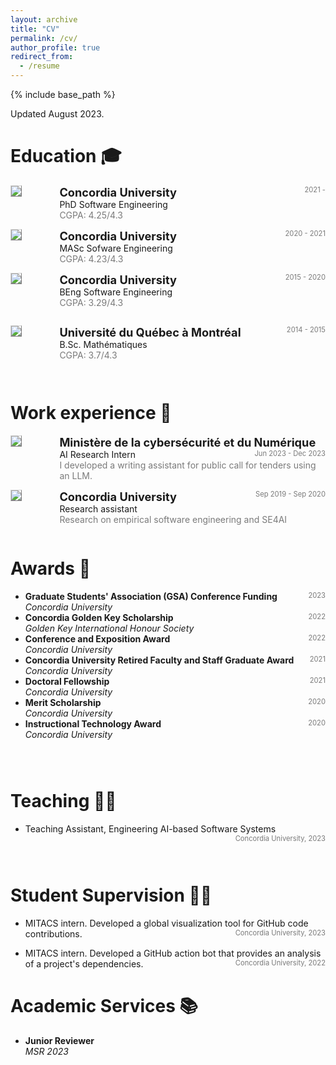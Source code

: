 ```yaml
---
layout: archive
title: "CV"
permalink: /cv/
author_profile: true
redirect_from:
  - /resume
---
```


{% include base_path %}

<!-- taken from https://emiliendupont.github.io/resume/  -->

Updated August 2023.

Education 🎓
======

<!-- PhD -->
<div style="display:flex;">

  <div style="flex:0.5; padding-right:5%">
    <img src="{{ site.url }}/images/concordia.png" style="align:left; border: 1px solid #d3d3d3; border-style: outset;">
  </div>

  <div style="flex:4;">
    <p style="margin:0px">
      <b style="font-size: 130%;">Concordia University</b>
      <span style="float:right; font-size:80%; color:#7a7a7a;">2021 -</span>
    </p>
    PhD Software Engineering
    <div style="color:#7a7a7a">
      CGPA: 4.25/4.3
    </div>
  </div>
</div>
<hr style="height:1em; margin:0em; visibility:hidden;" />

<!-- MS -->
<div style="display:flex;">

  <div style="flex:0.5; padding-right:5%">
    <img src="{{ site.url }}/images/concordia.png" style="align:left; border: 1px solid #d3d3d3; border-style: outset;">
  </div>

  <div style="flex:4;">
    <p style="margin:0px">
      <b style="font-size: 130%;">Concordia University</b>
      <span style="float:right; font-size:80%; color:#7a7a7a;">2020 - 2021</span>
    </p>
    MASc Sofware Engineering
    <div style="color:#7a7a7a">
      CGPA: 4.23/4.3
    </div>
  </div>
</div>
<hr style="height:1em; margin:0em; visibility:hidden;" />


<!-- BSc -->
<div style="display:flex;">

  <div style="flex:0.5; padding-right:5%">
    <img src="{{ site.url }}/images/concordia.png" style="align:left; border: 1px solid #d3d3d3; border-style: outset;">
  </div>

  <div style="flex:4;">
    <p style="margin:0px">
      <b style="font-size: 130%;">Concordia University</b>
      <span style="float:right; font-size:80%; color:#7a7a7a;">2015 - 2020</span>
    </p>
    BEng Software Engineering
    <div style="color:#7a7a7a">
      CGPA: 3.29/4.3
    </div>
  </div>
</div>
 <hr style="height:2em; margin:0em; visibility:hidden;" />

 <div style="display:flex;">

  <div style="flex:0.5; padding-right:5%">
    <img src="{{ site.url }}/images/uqam.jpeg" style="align:left; border: 1px solid #d3d3d3; border-style: outset;">
  </div>

  <div style="flex:4;">
    <p style="margin:0px">
      <b style="font-size: 130%;">Université du Québec à Montréal</b>
      <span style="float:right; font-size:80%; color:#7a7a7a;">2014 - 2015</span>
    </p>
    B.Sc. Mathématiques
    <div style="color:#7a7a7a">
      CGPA: 3.7/4.3
    </div>
  </div>
</div>
 <hr style="height:2em; margin:0em; visibility:hidden;" />

Work experience 💼
======
<!-- MCN -->
<div style="display:flex;">

  <div style="flex:0.5; padding-right:5%">
    <img src="{{ site.url }}/images/mcn.jpeg" style="align:left; border: 1px solid #d3d3d3; border-style: outset;">
  </div>

  <div style="flex:4;">
    <p style="margin:0px">
      <b style="font-size: 130%;">Ministère de la cybersécurité et du Numérique</b>
      <span style="float:right; font-size:80%; color:#7a7a7a;">Jun 2023 - Dec 2023</span>
    </p>
    AI Research Intern
    <div style="color:#7a7a7a">
      I developed a writing assistant for public call for tenders using an LLM.
    </div>
  </div>
</div>
 <hr style="height:1em; margin:0em; visibility:hidden;" />

<!-- Concordia -->
<div style="display:flex;">

  <div style="flex:0.5; padding-right:5%">
    <img src="{{ site.url }}/images/concordia.png" style="align:left; border: 1px solid #d3d3d3; border-style: outset;">
  </div>

  <div style="flex:4;">
    <p style="margin:0px">
      <b style="font-size: 130%;">Concordia University</b>
      <span style="float:right; font-size:80%; color:#7a7a7a;">Sep 2019 - Sep 2020</span>
    </p>
    Research assistant
    <div style="color:#7a7a7a">
      Research on empirical software engineering and SE4AI
    </div>
  </div>
</div>
 <hr style="height:1em; margin:0em; visibility:hidden;" />

Awards 🌟
======
<ul>
  <li>
    <b>Graduate Students' Association (GSA) Conference Funding</b>
    <span style="float:right; font-size:80%; color:#7a7a7a;">2023</span> <br>
    <i>Concordia University</i>
  </li>

  <li>
    <b>Concordia Golden Key Scholarship </b>
    <span style="float:right; font-size:80%; color:#7a7a7a;">2022</span> <br>
    <i>Golden Key International Honour Society</i>
  </li>

  <li>
    <b>Conference and Exposition Award</b>
    <span style="float:right; font-size:80%;color:#7a7a7a;">2022</span> <br>
    <i>Concordia University</i>
  </li>

  <li>
    <b>Concordia University Retired Faculty and Staff Graduate Award</b>
    <span style="float:right; font-size:80%;color:#7a7a7a;">2021</span> <br>
    <i>Concordia University</i>
  </li>

  <li>
    <b>Doctoral Fellowship</b>
    <span style="float:right; font-size:80%;color:#7a7a7a;">2021</span> <br>
    <i>Concordia University</i>
  </li>

  <li>
    <b>Merit Scholarship</b>
    <span style="float:right; font-size:80%;color:#7a7a7a;">2020</span> <br>
    <i>Concordia University</i>
  </li>

  <li>
    <b>Instructional Technology Award</b>
    <span style="float:right; font-size:80%;color:#7a7a7a;">2020</span> <br>
    <i>Concordia University</i>
  </li>

</ul>

 <hr style="height:2em; margin:0em; visibility:hidden;" />
  
<!--Invited Talks 🏛️
======
<ul>
<li>
  Learning Optimal Representation with DIB
  <span style="float:right; font-size:80%; color:#7a7a7a;">2020</span> <br>
  <i>Courant Institute, New York University, USA</i>
</li>
<li>
  Learning Optimal Representation with DIB
  <span style="float:right; font-size:80%; color:#7a7a7a;">2020</span> <br>
  <i>Department of Statistical Sciences, University of Toronto, Canada</i>
</li>
</ul>

 <hr style="height:2em; margin:0em; visibility:hidden;" />-->
  
Teaching 👨‍🏫
======
<ul>
  <li>
    Teaching Assistant, Engineering AI-based Software Systems
    <span style="float:right; font-size:80%; color:#7a7a7a;">Concordia University, 2023</span> <br>
  </li>
</ul>

 <hr style="height:2em; margin:0em; visibility:hidden;" />
  
Student Supervision 👨‍🏫
======
<ul>
  <li>
    MITACS intern. Developed a global visualization tool for GitHub code contributions.
    <span style="float:right; font-size:80%; color:#7a7a7a;">Concordia University, 2023</span> <br>
  </li>
</ul>

<ul>
  <li>
    MITACS intern. Developed a GitHub action bot that provides an analysis of a project's dependencies. 
    <span style="float:right; font-size:80%; color:#7a7a7a;">Concordia University, 2022</span> <br>
  </li>
</ul>
  
Academic Services 📚
======
<ul>
  <li>
  <b>Junior Reviewer</b><br>
  <i>MSR 2023</i>
  </li>
</ul> 
